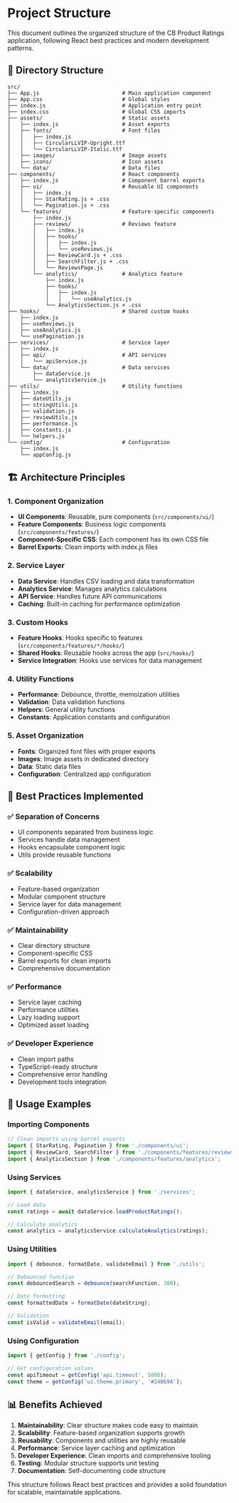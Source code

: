 # Project Structure

This document outlines the organized structure of the CB Product Ratings application, following React best practices and modern development patterns.

## 📁 Directory Structure

```
src/
├── App.js                          # Main application component
├── App.css                         # Global styles
├── index.js                        # Application entry point
├── index.css                       # Global CSS imports
├── assets/                         # Static assets
│   ├── index.js                    # Asset exports
│   ├── fonts/                      # Font files
│   │   ├── index.js
│   │   ├── CircularLLVIP-Upright.ttf
│   │   └── CircularLLVIP-Italic.ttf
│   ├── images/                     # Image assets
│   ├── icons/                      # Icon assets
│   └── data/                       # Data files
├── components/                     # React components
│   ├── index.js                    # Component barrel exports
│   ├── ui/                         # Reusable UI components
│   │   ├── index.js
│   │   ├── StarRating.js + .css
│   │   └── Pagination.js + .css
│   └── features/                   # Feature-specific components
│       ├── index.js
│       ├── reviews/                # Reviews feature
│       │   ├── index.js
│       │   ├── hooks/
│       │   │   ├── index.js
│       │   │   └── useReviews.js
│       │   ├── ReviewCard.js + .css
│       │   ├── SearchFilter.js + .css
│       │   └── ReviewsPage.js
│       └── analytics/              # Analytics feature
│           ├── index.js
│           ├── hooks/
│           │   ├── index.js
│           │   │   └── useAnalytics.js
│           └── AnalyticsSection.js + .css
├── hooks/                          # Shared custom hooks
│   ├── index.js
│   ├── useReviews.js
│   ├── useAnalytics.js
│   └── usePagination.js
├── services/                       # Service layer
│   ├── index.js
│   ├── api/                        # API services
│   │   └── apiService.js
│   └── data/                       # Data services
│       ├── dataService.js
│       └── analyticsService.js
├── utils/                          # Utility functions
│   ├── index.js
│   ├── dateUtils.js
│   ├── stringUtils.js
│   ├── validation.js
│   ├── reviewUtils.js
│   ├── performance.js
│   ├── constants.js
│   └── helpers.js
└── config/                         # Configuration
    ├── index.js
    └── appConfig.js
```

## 🏗️ Architecture Principles

### 1. **Component Organization**
- **UI Components**: Reusable, pure components (`src/components/ui/`)
- **Feature Components**: Business logic components (`src/components/features/`)
- **Component-Specific CSS**: Each component has its own CSS file
- **Barrel Exports**: Clean imports with index.js files

### 2. **Service Layer**
- **Data Service**: Handles CSV loading and data transformation
- **Analytics Service**: Manages analytics calculations
- **API Service**: Handles future API communications
- **Caching**: Built-in caching for performance optimization

### 3. **Custom Hooks**
- **Feature Hooks**: Hooks specific to features (`src/components/features/*/hooks/`)
- **Shared Hooks**: Reusable hooks across the app (`src/hooks/`)
- **Service Integration**: Hooks use services for data management

### 4. **Utility Functions**
- **Performance**: Debounce, throttle, memoization utilities
- **Validation**: Data validation functions
- **Helpers**: General utility functions
- **Constants**: Application constants and configuration

### 5. **Asset Organization**
- **Fonts**: Organized font files with proper exports
- **Images**: Image assets in dedicated directory
- **Data**: Static data files
- **Configuration**: Centralized app configuration

## 🎯 Best Practices Implemented

### ✅ **Separation of Concerns**
- UI components separated from business logic
- Services handle data management
- Hooks encapsulate component logic
- Utils provide reusable functions

### ✅ **Scalability**
- Feature-based organization
- Modular component structure
- Service layer for data management
- Configuration-driven approach

### ✅ **Maintainability**
- Clear directory structure
- Component-specific CSS
- Barrel exports for clean imports
- Comprehensive documentation

### ✅ **Performance**
- Service layer caching
- Performance utilities
- Lazy loading support
- Optimized asset loading

### ✅ **Developer Experience**
- Clean import paths
- TypeScript-ready structure
- Comprehensive error handling
- Development tools integration

## 🚀 Usage Examples

### Importing Components
```javascript
// Clean imports using barrel exports
import { StarRating, Pagination } from './components/ui';
import { ReviewCard, SearchFilter } from './components/features/reviews';
import { AnalyticsSection } from './components/features/analytics';
```

### Using Services
```javascript
import { dataService, analyticsService } from './services';

// Load data
const ratings = await dataService.loadProductRatings();

// Calculate analytics
const analytics = analyticsService.calculateAnalytics(ratings);
```

### Using Utilities
```javascript
import { debounce, formatDate, validateEmail } from './utils';

// Debounced function
const debouncedSearch = debounce(searchFunction, 300);

// Date formatting
const formattedDate = formatDate(dateString);

// Validation
const isValid = validateEmail(email);
```

### Using Configuration
```javascript
import { getConfig } from './config';

// Get configuration values
const apiTimeout = getConfig('api.timeout', 5000);
const theme = getConfig('ui.theme.primary', '#24B69A');
```

## 📊 Benefits Achieved

1. **Maintainability**: Clear structure makes code easy to maintain
2. **Scalability**: Feature-based organization supports growth
3. **Reusability**: Components and utilities are highly reusable
4. **Performance**: Service layer caching and optimization
5. **Developer Experience**: Clean imports and comprehensive tooling
6. **Testing**: Modular structure supports unit testing
7. **Documentation**: Self-documenting code structure

This structure follows React best practices and provides a solid foundation for scalable, maintainable applications.
